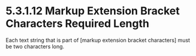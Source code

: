 <html dir="LTR" xmlns:mshelp="http://msdn.microsoft.com/mshelp" xmlns:ddue="http://ddue.schemas.microsoft.com/authoring/2003/5" xmlns:xlink="http://www.w3.org/1999/xlink" xmlns:tool="http://www.microsoft.com/tooltip">
 <meta http-equiv="Content-Type" content="text/html; CHARSET=utf-8">
 <meta name="save" content="history">
 <title>5.3.1.12 Markup Extension Bracket Characters Required Length</title>
 <xml><mshelp:toctitle title=""></mshelp:toctitle><mshelp:rltitle title=""></mshelp:rltitle><mshelp:keyword index="K" term="Markup Extension Bracket Characters Required Length"></mshelp:keyword><mshelp:keyword index="A" term="B4177CB4-68EC-454b-BF5C-E60733E56FC4"></mshelp:keyword><mshelp:attr name="Locale" value="kbEnglish"></mshelp:attr><mshelp:attr name="AssetID" value="B4177CB4-68EC-454b-BF5C-E60733E56FC4.md"></mshelp:attr><mshelp:attr name="TopicType" value="kbRef"></mshelp:attr></xml>
 <link rel="stylesheet" type="text/css" href="../local/Classic.css">
 <link rel="stylesheet" type="text/css" href="ms-help://Hx/HxRuntime/HxLink.css">
 <script src="../local/script.js"></script>

<body>
 <input type="hidden" id="userDataCache" class="userDataStyle"><input type="hidden" id="hiddenScrollOffset"><img id="dropDownImage" style="display:none; height:0; width:0;" src="../local/drpdown.gif"><img id="dropDownHoverImage" style="display:none; height:0; width:0;" src="../local/drpdown_orange.gif"><img id="collapseImage" style="display:none; height:0; width:0;" src="../local/collapse.gif"><img id="expandImage" style="display:none; height:0; width:0;" src="../local/exp.gif"><img id="collapseAllImage" style="display:none; height:0; width:0;" src="../local/collall.gif"><img id="expandAllImage" style="display:none; height:0; width:0;" src="../local/expall.gif"><img id="copyImage" style="display:none; height:0; width:0;" src="../local/copycode.gif"><img id="copyHoverImage" style="display:none; height:0; width:0;" src="../local/copycodeHighlight.gif"><div id="header"><h1 class="heading">5.3.1.12 Markup Extension Bracket Characters Required Length</h1></div><div id="mainSection">
 <div id="mainBody">
 <div id="allHistory" class="saveHistory" onsave="saveAll()" onload="loadAll()"></div>




 <p xmlns:wsd="http://wsdev.schemas.microsoft.com/authoring/2008/2" xmlns:msxsl="urn:schemas-microsoft-com:xslt" xmlns:script="urn:script" xmlns:build="urn:build">
 <div id="sectionSection0" class="section" name="collapseableSection">
 <content xmlns="http://ddue.schemas.microsoft.com/authoring/2003/5" xmlns:wsd="http://wsdev.schemas.microsoft.com/authoring/2008/2" xmlns:msxsl="urn:schemas-microsoft-com:xslt" xmlns:script="urn:script" xmlns:build="urn:build">
 </content>
 </div><div id="sectionSection1" class="section" name="collapseableSection">
 <content xmlns="http://ddue.schemas.microsoft.com/authoring/2003/5" xmlns:wsd="http://wsdev.schemas.microsoft.com/authoring/2008/2" xmlns:msxsl="urn:schemas-microsoft-com:xslt" xmlns:script="urn:script" xmlns:build="urn:build">
 <p xmlns="">Each text string that is part of [markup extension bracket characters] must be two characters long.</p>
 </content>
 </div>
 <!--[if gte IE 5]>
 <tool:tip element="languageFilterToolTip" avoidmouse="false"/>
 <![endif]-->
 </div><a name="feedback"></a><span></span>
 </div>
</body>
</html>
